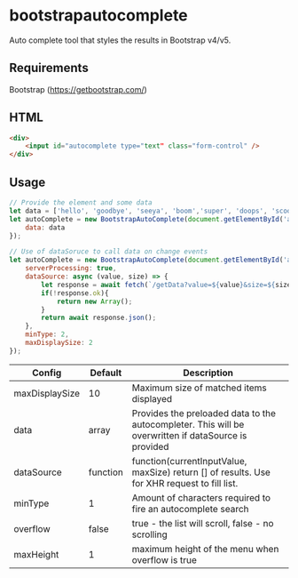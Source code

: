 # bootstrapautocomplete
Auto complete tool that styles the results in Bootstrap v4/v5.

## Requirements
Bootstrap (https://getbootstrap.com/)

## HTML
```html
<div>
    <input id="autocomplete type="text" class="form-control" />
</div>
```

## Usage


```javascript
// Provide the element and some data
let data = ['hello', 'goodbye', 'seeya', 'boom','super', 'doops', 'scoop'] ;
let autoComplete = new BootstrapAutoComplete(document.getElementById('autocomplete'), {
    data: data 
});
```

```javascript
// Use of dataSoruce to call data on change events
let autoComplete = new BootstrapAutoComplete(document.getElementById('autocomplete'), {
    serverProcessing: true,
    dataSource: async (value, size) => { 
        let response = await fetch(`/getData?value=${value}&size=${size}`);
        if(!response.ok){
            return new Array();
        }
        return await response.json();
    },
    minType: 2,
    maxDisplaySize: 2
});
```

| Config  | Default | Description |
| ------------- | ------------- | ------------- |
| maxDisplaySize | 10  | Maximum size of matched items displayed |
| data | array | Provides the preloaded data to the autocompleter. This will be overwritten if dataSource is provided |
| dataSource | function | function(currentInputValue, maxSize) return [] of results. Use for XHR request to fill list.|
| minType| 1 | Amount of characters required to fire an autocomplete search |
| overflow | false | true - the list will scroll, false - no scrolling | 
| maxHeight| 1 | maximum height of the menu when overflow is true |